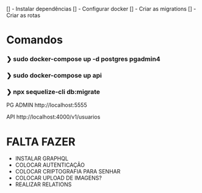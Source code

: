 [] - Instalar dependências
[] - Configurar docker
[] - Criar as migrations
[] - Criar as rotas

# Comandos
### ❯ sudo docker-compose up -d postgres pgadmin4
### ❯ sudo docker-compose up api
### ❯ npx sequelize-cli db:migrate

PG ADMIN
http://localhost:5555

API
http://localhost:4000/v1/usuarios

# FALTA FAZER
- INSTALAR GRAPHQL
- COLOCAR AUTENTICAÇÃO
- COLOCAR CRIPTOGRAFIA PARA SENHAR
- COLOCAR UPLOAD DE IMAGENS?
- REALIZAR RELATIONS
